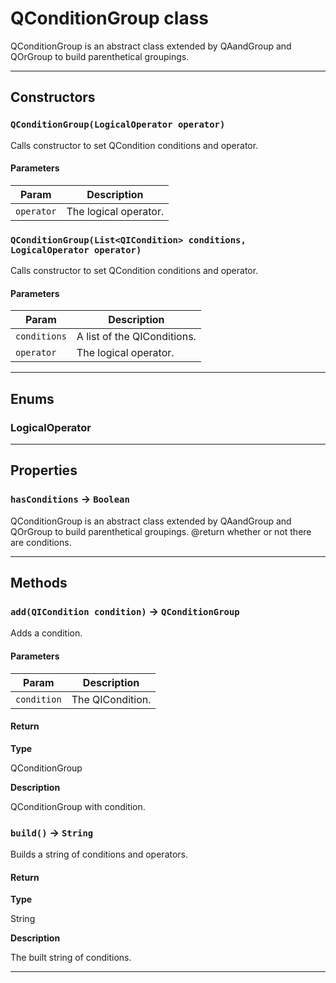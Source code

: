 # QConditionGroup class

QConditionGroup is an abstract class extended by QAandGroup and QOrGroup to build parenthetical groupings.

---
## Constructors
### `QConditionGroup(LogicalOperator operator)`

Calls constructor to set QCondition conditions and operator.
#### Parameters
|Param|Description|
|-----|-----------|
|`operator` |  The logical operator. |

### `QConditionGroup(List<QICondition> conditions, LogicalOperator operator)`

Calls constructor to set QCondition conditions and operator.
#### Parameters
|Param|Description|
|-----|-----------|
|`conditions` |  A list of the QIConditions. |
|`operator` |  The logical operator. |

---
## Enums
### LogicalOperator

---
## Properties

### `hasConditions` → `Boolean`

QConditionGroup is an abstract class extended by QAandGroup and QOrGroup to build parenthetical groupings. @return whether or not there are conditions.

---
## Methods
### `add(QICondition condition)` → `QConditionGroup`

Adds a condition.

#### Parameters
|Param|Description|
|-----|-----------|
|`condition` |  The QICondition. |

#### Return

**Type**

QConditionGroup

**Description**

QConditionGroup with condition.

### `build()` → `String`

Builds a string of conditions and operators.

#### Return

**Type**

String

**Description**

The built string of conditions.

---
